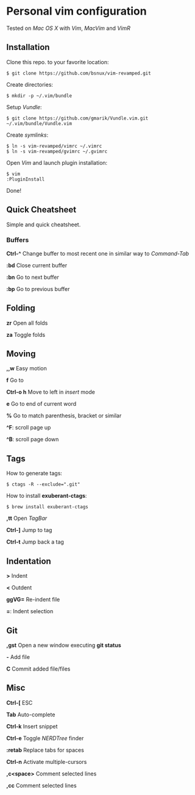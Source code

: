 # Personal vim configuration

Tested on *Mac OS X* with *Vim*, *MacVim* and *VimR*

## Installation

Clone this repo. to your favorite location:

    $ git clone https://github.com/bsnux/vim-revamped.git

Create directories:

    $ mkdir -p ~/.vim/bundle

Setup *Vundle*:

    $ git clone https://github.com/gmarik/Vundle.vim.git ~/.vim/bundle/Vundle.vim

Create *symlinks*:

    $ ln -s vim-revamped/vimrc ~/.vimrc
    $ ln -s vim-revamped/gvimrc ~/.gvimrc

Open *Vim* and launch plugin installation:

    $ vim
    :PluginInstall

Done!

## Quick Cheatsheet

Simple and quick cheatsheet.

### Buffers

**Ctrl-^** Change buffer to most recent one in similar way to *Command-Tab*

**:bd** Close current buffer

**:bn** Go to next buffer

**:bp** Go to previous buffer

## Folding

**zr** Open all folds

**za** Toggle folds

## Moving

**,,w** Easy motion

**f<char>** Go to *<char>*

**Ctrl-o h** Move to left in *insert* mode

**e** Go to end of current word

**%** Go to match parenthesis, bracket or similar

**^F**: scroll page up

**^B**: scroll page down

## Tags

How to generate tags:

    $ ctags -R --exclude=".git"

How to install **exuberant-ctags**:

    $ brew install exuberant-ctags

**,tt** Open *TagBar*

**Ctrl-]** Jump to tag

**Ctrl-t** Jump back a tag

## Indentation

**>** Indent

**<** Outdent

**ggVG=** Re-indent file

**=**: Indent selection

## Git

**,gst** Open a new window executing **git status**

**-** Add file

**C** Commit added file/files

## Misc

**Ctrl-[** ESC

**Tab** Auto-complete

**Ctrl-k** Insert snippet

**Ctrl-e** Toggle *NERDTree* finder

**:retab** Replace tabs for spaces

**Ctrl-n** Activate multiple-cursors

**,c<space\>** Comment selected lines

**,cc** Comment selected lines

